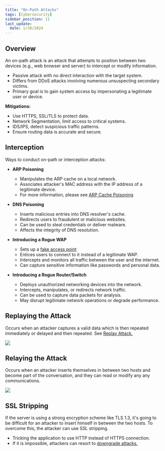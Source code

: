 ```yaml
---
title: "On-Path Attacks"
tags: [Cybersecurity]
sidebar_position: 11
last_update:
  date: 1/30/2024
---
```




## Overview

An on-path attack is an attack that attempts to position between two devices (e.g., web browser and server) to intercept or modify information.

- Passive attack with no direct interaction with the target system.
- Differs from DDoS attacks involving numerous unsuspecting secondary victims.
- Primary goal is to gain system access by impersonating a legitimate user or device.

**Mitigations:**

- Use HTTPS, SSL/TLS to protect data.
- Network Segmentation, limit access to critical systems.
- IDS/IPS, detect suspicious traffic patterns.
- Ensure routing data is accurate and secure.

## Interception 

Ways to conduct on-path or interception attacks:

- **ARP Poisoning**

  - Manipulates the ARP cache on a local network.
  - Associates attacker's MAC address with the IP address of a legitimate device.
  - For more information, please see [ARP Cache Poisoning](./012-Layer-2-Attacks.md#arp-cache-poisoning)

- **DNS Poisoning**

  - Inserts malicious entries into DNS resolver's cache.
  - Redirects users to fraudulent or malicious websites.
  - Can be used to steal credentials or deliver malware.
  - Affects the integrity of DNS resolution.

- **Introducing a Rogue WAP**

  - Sets up a [fake access point](/docs/007-Cybersecurity/013-List-of-Attacks/009-Wireless-Attacks.md#rogue-access-points-rogue-waps)
  - Entices users to connect to it instead of a legitimate WAP.
  - Intercepts and monitors all traffic between the user and the internet.
  - Can capture sensitive information like passwords and personal data.

- **Introducing a Rogue Router/Switch**

  - Deploys unauthorized networking devices into the network.
  - Intercepts, manipulates, or redirects network traffic.
  - Can be used to capture data packets for analysis.
  - May disrupt legitimate network operations or degrade performance.


## Replaying the Attack 

Occurs when an attacker captures a valid data which is then repeated immediately or delayed and then repeated. See [Replay Attack.](./005-Spoofing-Attacks.md#replay-attack)


<div class="img-center">

![](/img/docs/sec+-replaying-the-attack.png)


</div>


## Relaying the Attack 

Occurs when an attacker inserts themselves in between two hosts and become part of the conversation, and they can read or modify any any communications.


<div class="img-center">

![](/img/docs/sec+-relaying-the-attack.png)


</div>


## SSL Stripping 

If the server is using a strong encryption scheme like TLS 1.3, it's going to be difficult for an attacker to insert himself in between the two hosts. To overcome this, the attacker can use SSL stripping.

- Tricking the application to use HTTP instead of HTTPS connection.
- If it is impossible, attackers can resort to [downgrade attacks.](./002-Cryptographic-Attacks.md#downgrade-attacks)
